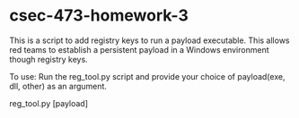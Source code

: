 # csec-473-homework-3
This is a script to add registry keys to run a payload executable. This allows red teams to establish a persistent payload in a Windows environment though registry keys.

To use: Run the reg_tool.py script and provide your choice of payload(exe, dll, other) as an argument.

reg_tool.py [payload]

